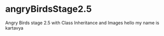 # angryBirdsStage2.5
Angry Birds stage 2.5 with Class Inheritance and Images
hello my name is kartavya